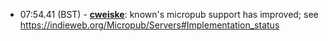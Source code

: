 * <a id="07:54.41">07:54.41 (BST)</a> - __[cweiske](https://github.com/cweiske)__: known's micropub support has improved; see https://indieweb.org/Micropub/Servers#Implementation_status
